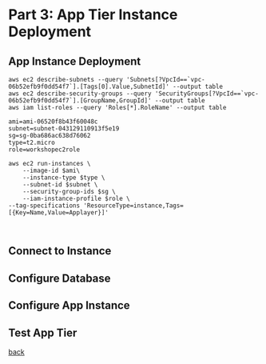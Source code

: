 # Part 3: App Tier Instance Deployment
## App Instance Deployment

```
aws ec2 describe-subnets --query 'Subnets[?VpcId==`vpc-06b52efb9f0dd54f7`].[Tags[0].Value,SubnetId]' --output table
aws ec2 describe-security-groups --query 'SecurityGroups[?VpcId==`vpc-06b52efb9f0dd54f7`].[GroupName,GroupId]' --output table
aws iam list-roles --query 'Roles[*].RoleName' --output table

```

```
ami=ami-06520f8b43f60048c
subnet=subnet-043129110913f5e19
sg=sg-0ba686ac638d76062
type=t2.micro
role=workshopec2role
```
```
aws ec2 run-instances \
    --image-id $ami\
    --instance-type $type \
    --subnet-id $subnet \
    --security-group-ids $sg \
    --iam-instance-profile $role \
--tag-specifications 'ResourceType=instance,Tags=[{Key=Name,Value=Applayer}]' 



```
## Connect to Instance
## Configure Database
## Configure App Instance
## Test App Tier




[back](readme.md)
